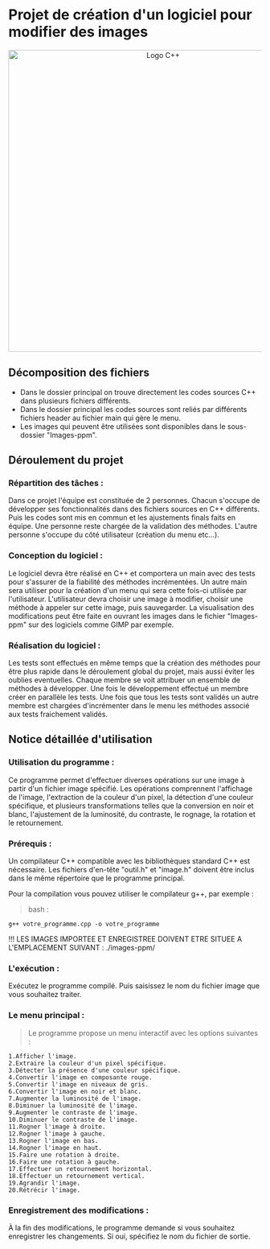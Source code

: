 # Projet de création d'un logiciel pour modifier des images  

<p align="center">
    <img src="https://upload.wikimedia.org/wikipedia/commons/1/18/ISO_C%2B%2B_Logo.svg" alt="Logo C++" style="width:600px;height:600px;">
</p>  

## Décomposition des fichiers    
* Dans le dossier principal on trouve directement les codes sources C++ dans plusieurs fichiers différents.  
* Dans le dossier principal les codes sources sont reliés par différents fichiers header au fichier main qui gère le menu.  
* Les images qui peuvent être utilisées sont disponibles dans le sous-dossier "Images-ppm".  

## Déroulement du projet   

### Répartition des tâches :  
Dans ce projet l'équipe est constituée de 2 personnes. Chacun s'occupe de développer ses fonctionnalités dans des fichiers sources en C++ différents. Puis les codes sont mis en commun et les ajustements finals faits en équipe. Une personne reste chargée de la validation des méthodes. L'autre personne s'occupe du côté utilisateur (création du menu etc...).  

### Conception du logiciel :  
Le logiciel devra être réalisé en C++ et comportera un main avec des tests pour s'assurer de la fiabilité des méthodes incrémentées. Un autre main sera utiliser pour la création d'un menu qui sera cette fois-ci utilisée par l'utilisateur. L'utilisateur devra choisir une image à modifier, choisir une méthode à appeler sur cette image, puis sauvegarder. La visualisation des modifications peut être faite en ouvrant les images dans le fichier "Images-ppm" sur des logiciels comme GIMP par exemple.  

### Réalisation du logiciel :  
Les tests sont effectués en même temps que la création des méthodes pour être plus rapide dans le déroulement global du projet, mais aussi éviter les oublies eventuelles. Chaque membre se voit attribuer un ensemble de méthodes à développer. Une fois le développement effectué un membre créer en parallèle les tests. Une fois que tous les tests sont validés un autre membre est chargées d'incrémenter dans le menu les méthodes associé aux tests fraichement validés.  

## Notice détaillée d'utilisation 

### Utilisation du programme :  
Ce programme permet d'effectuer diverses opérations sur une image à partir d'un fichier image spécifié. Les opérations comprennent l'affichage de l'image, l'extraction de la couleur d'un pixel, la détection d'une couleur spécifique, et plusieurs transformations telles que la conversion en noir et blanc, l'ajustement de la luminosité, du contraste, le rognage, la rotation et le retournement.

### Prérequis :  
Un compilateur C++ compatible avec les bibliothèques standard C++ est nécessaire. Les fichiers d'en-tête "outil.h" et "image.h" doivent être inclus dans le même répertoire que le programme principal.  

Pour la compilation vous pouvez utiliser le compilateur g++, par exemple :

> bash :

    g++ votre_programme.cpp -o votre_programme

!!! LES IMAGES IMPORTEE ET ENREGISTREE DOIVENT ETRE SITUEE A L'EMPLACEMENT SUIVANT : ./images-ppm/  

### L'exécution :   
Exécutez le programme compilé. Puis saisissez le nom du fichier image que vous souhaitez traiter.  

### Le menu principal :  
> Le programme propose un menu interactif avec les options suivantes :  

    1.Afficher l'image.  
    2.Extraire la couleur d'un pixel spécifique.  
    3.Détecter la présence d'une couleur spécifique.  
    4.Convertir l'image en composante rouge.  
    5.Convertir l'image en niveaux de gris.  
    6.Convertir l'image en noir et blanc.  
    7.Augmenter la luminosité de l'image.  
    8.Diminuer la luminosité de l'image.  
    9.Augmenter le contraste de l'image.  
    10.Diminuer le contraste de l'image.  
    11.Rogner l'image à droite.  
    12.Rogner l'image à gauche.  
    13.Rogner l'image en bas.  
    14.Rogner l'image en haut.  
    15.Faire une rotation à droite.  
    16.Faire une rotation à gauche.  
    17.Effectuer un retournement horizontal.  
    18.Effectuer un retournement vertical.  
    19.Agrandir l'image.  
    20.Rétrécir l'image.  

### Enregistrement des modifications :  
À la fin des modifications, le programme demande si vous souhaitez enregistrer les changements. Si oui, spécifiez le nom du fichier de sortie.  
